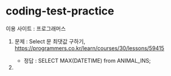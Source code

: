 # coding-test-practice

이용 사이트 : 프로그래머스

1. 문제 : Select 문 최댓값 구하기, https://programmers.co.kr/learn/courses/30/lessons/59415

    - 정답 : SELECT MAX(DATETIME) from ANIMAL_INS;
  
2. 
